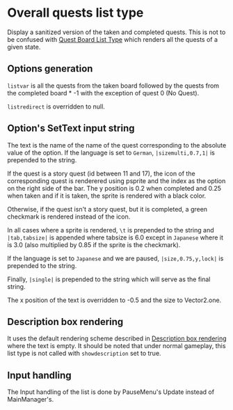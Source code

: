 # Overall quests list type

Display a sanitized version of the taken and completed quests. This is not to be confused with [Quest Board List Type](Quest%20Board%20List%20Type.md) which renders all the quests of a given state.

## Options generation

`listvar` is all the quests from the taken board followed by the quests from the completed board * -1 with the exception of quest 0 (No Quest).

`listredirect` is overridden to null.

## Option's SetText input string

The text is the name of the name of the quest corresponding to the absolute value of the option. If the language is set to `German`, `|sizemulti,0.7,1|` is prepended to the string.

If the quest is a story quest (id between 11 and 17), the icon of the corresponding quest is renderered using psprite and the index as the option on the right side of the bar. The y position is 0.2 when completed and 0.25 when taken and if it is taken, the sprite is rendered with a black color.

Otherwise, if the quest isn't a story quest, but it is completed, a green checkmark is rendered instead of the icon.

In all cases where a sprite is rendered, `\t` is prepended to the string and `|tab,tabsize|` is appended where tabsize is 6.0 except in `Japanese` where it is 3.0 (also multiplied by 0.85 if the sprite is the checkmark).

If the language is set to `Japanese` and we are paused, `|size,0.75,y,lock|` is prepended to the string.

Finally, `|single|` is prepended to the string which will serve as the final string.

The x position of the text is overridden to -0.5 and the size to Vector2.one.

## Description box rendering

It uses the default rendering scheme described in [Description box rendering](../ShowItemList%20Life%20Cycle/Description%20box%20rendering.md) where the text is empty. It should be noted that under normal gameplay, this list type is not called with `showdescription` set to true.

## Input handling

The Input handling of the list is done by PauseMenu's Update instead of MainManager's.
